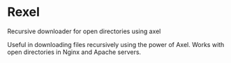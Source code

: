 # Rexel
Recursive downloader for open directories using axel

Useful in downloading files recursively using the power of Axel. 
Works with open directories in Nginx and Apache servers. 
